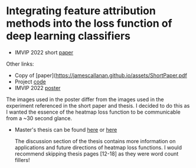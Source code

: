 # Integrating feature attribution methods into the loss function of deep learning classifiers

- IMVIP 2022 short [paper](https://doras.dcu.ie/27762/)

Other links:

- Copy of [paper](https://jamescallanan.github.io/assets/ShortPaper.pdf
- Project [code](https://github.com/JamesCallanan/Grad-CAM)
- IMVIP 2022 [poster](https://jamescallanan.github.io/assets/Poster.pdf)

The images used in the poster differ from the images used in the experiment referenced in the short paper and thesis. I decided to do this as I wanted the essence of the heatmap loss function to be communicable from a ~30 second glance.

- Master's thesis can be found [here](https://jamescallanan.github.io/assets/Thesis.pdf) or [here](https://jamescallanan.github.io/assets/thesis.pdf)

  The discussion section of the thesis contains more information on applications and future directions of heatmap loss functions. I would recommend skipping thesis pages [12-18] as they were word count fillers!
